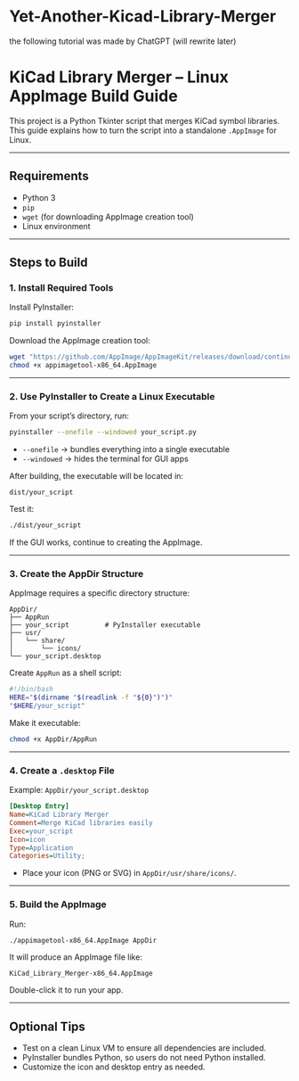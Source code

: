 # Yet-Another-Kicad-Library-Merger

the following tutorial was made by ChatGPT (will rewrite later)

# KiCad Library Merger – Linux AppImage Build Guide

This project is a Python Tkinter script that merges KiCad symbol libraries. This guide explains how to turn the script into a standalone `.AppImage` for Linux.

---

## Requirements

- Python 3
- `pip`
- `wget` (for downloading AppImage creation tool)
- Linux environment

---

## Steps to Build

### 1. Install Required Tools

Install PyInstaller:

```bash
pip install pyinstaller
```

Download the AppImage creation tool:

```bash
wget "https://github.com/AppImage/AppImageKit/releases/download/continuous/appimagetool-x86_64.AppImage"
chmod +x appimagetool-x86_64.AppImage
```

---

### 2. Use PyInstaller to Create a Linux Executable

From your script’s directory, run:

```bash
pyinstaller --onefile --windowed your_script.py
```

- `--onefile` → bundles everything into a single executable  
- `--windowed` → hides the terminal for GUI apps  

After building, the executable will be located in:

```
dist/your_script
```

Test it:

```bash
./dist/your_script
```

If the GUI works, continue to creating the AppImage.

---

### 3. Create the AppDir Structure

AppImage requires a specific directory structure:

```
AppDir/
├── AppRun
├── your_script         # PyInstaller executable
├── usr/
│   └── share/
│       └── icons/
└── your_script.desktop
```

Create `AppRun` as a shell script:

```bash
#!/bin/bash
HERE="$(dirname "$(readlink -f "${0}")")"
"$HERE/your_script"
```

Make it executable:

```bash
chmod +x AppDir/AppRun
```

---

### 4. Create a `.desktop` File

Example: `AppDir/your_script.desktop`

```ini
[Desktop Entry]
Name=KiCad Library Merger
Comment=Merge KiCad libraries easily
Exec=your_script
Icon=icon
Type=Application
Categories=Utility;
```

- Place your icon (PNG or SVG) in `AppDir/usr/share/icons/`.

---

### 5. Build the AppImage

Run:

```bash
./appimagetool-x86_64.AppImage AppDir
```

It will produce an AppImage file like:

```
KiCad_Library_Merger-x86_64.AppImage
```

Double-click it to run your app.

---

## Optional Tips

- Test on a clean Linux VM to ensure all dependencies are included.
- PyInstaller bundles Python, so users do not need Python installed.
- Customize the icon and desktop entry as needed.
